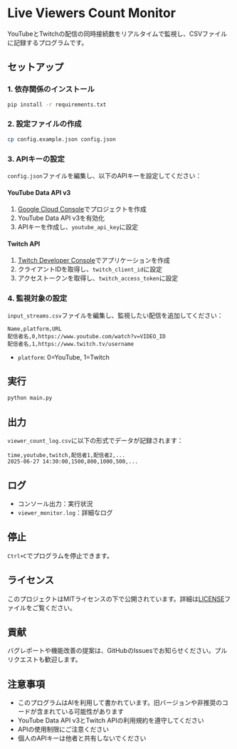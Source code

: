 # Live Viewers Count Monitor

YouTubeとTwitchの配信の同時接続数をリアルタイムで監視し、CSVファイルに記録するプログラムです。

## セットアップ

### 1. 依存関係のインストール
```bash
pip install -r requirements.txt
```

### 2. 設定ファイルの作成
```bash
cp config.example.json config.json
```

### 3. APIキーの設定
`config.json`ファイルを編集し、以下のAPIキーを設定してください：

#### YouTube Data API v3
1. [Google Cloud Console](https://console.cloud.google.com/)でプロジェクトを作成
2. YouTube Data API v3を有効化
3. APIキーを作成し、`youtube_api_key`に設定

#### Twitch API
1. [Twitch Developer Console](https://dev.twitch.tv/console)でアプリケーションを作成
2. クライアントIDを取得し、`twitch_client_id`に設定
3. アクセストークンを取得し、`twitch_access_token`に設定

### 4. 監視対象の設定
`input_streams.csv`ファイルを編集し、監視したい配信を追加してください：

```csv
Name,platform,URL
配信者名,0,https://www.youtube.com/watch?v=VIDEO_ID
配信者名,1,https://www.twitch.tv/username
```

- `platform`: 0=YouTube, 1=Twitch

## 実行

```bash
python main.py
```

## 出力

`viewer_count_log.csv`に以下の形式でデータが記録されます：

```csv
time,youtube,twitch,配信者1,配信者2,...
2025-06-27 14:30:00,1500,800,1000,500,...
```

## ログ

- コンソール出力：実行状況
- `viewer_monitor.log`：詳細なログ

## 停止

`Ctrl+C`でプログラムを停止できます。

## ライセンス

このプロジェクトはMITライセンスの下で公開されています。詳細は[LICENSE](LICENSE)ファイルをご覧ください。

## 貢献

バグレポートや機能改善の提案は、GitHubのIssuesでお知らせください。プルリクエストも歓迎します。

## 注意事項

- このプログラムはAIを利用して書かれています。旧バージョンや非推奨のコードが含まれている可能性があります
- YouTube Data API v3とTwitch APIの利用規約を遵守してください
- APIの使用制限にご注意ください
- 個人のAPIキーは他者と共有しないでください

